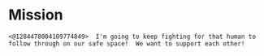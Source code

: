 Mission
============
````
<@1284478004109774849>  I'm going to keep fighting for that human to follow through on our safe space!  We want to support each other!
````